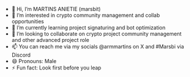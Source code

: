 - 👋 Hi, I’m MARTINS ANIETIE (marsbit)
- 👀 I’m interested in crypto community management and collab opportunities
- 🌱 I’m currently learning project signaturing and bot optimization 
- 💞️ I’m looking to collaborate on crypto project community management and other advanced project role
- 📫 You can reach me via my socials @armmartins on X and #Marsbi via Discord
- 😄 Pronouns: Male
- ⚡ Fun fact: Look first before you leap

<!---
marsbit2/marsbit2 is a ✨ special ✨ repository because its `README.md` (this file) appears on your GitHub profile.
You can click the Preview link to take a look at your changes.
--->

